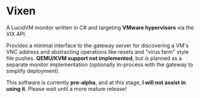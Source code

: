 # Vixen

A LucidVM monitor written in C# and targeting **VMware hypervisors** via the VIX API.

Provides a minimal interface to the gateway server for discovering a VM's VNC address and abstracting operations like resets and "virus farm" style file pushes. **QEMU/KVM support not implemented**, but *is* planned as a separate monitor implementation (optionally in-process with the gateway to simplify deployment).

This software is currently **pre-alpha**, and at this stage, **I will not assist in using it**. Please wait until a more mature release!

